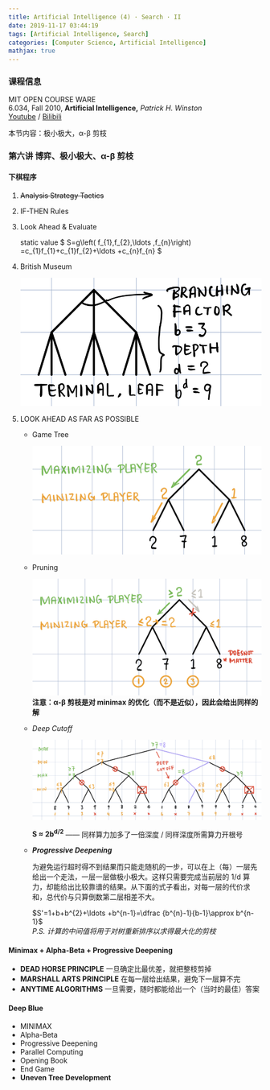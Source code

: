 ```yaml
---
title: Artificial Intelligence (4) · Search · II
date: 2019-11-17 03:44:19
tags: [Artificial Intelligence, Search]
categories: [Computer Science, Artificial Intelligence]
mathjax: true
---
```


### 课程信息

MIT OPEN COURSE WARE  
6.034, Fall 2010, **Artificial Intelligence,** *Patrick H. Winston*  
[Youtube](https://www.youtube.com/watch?v=TjZBTDzGeGg&list=PLUl4u3cNGP63gFHB6xb-kVBiQHYe_4hSi) / [Bilibili](https://www.bilibili.com/video/av75097245)

本节内容：极小极大，α-β 剪枝

<!-- more -->

### 第六讲 博弈、极小极大、α-β 剪枝

#### 下棋程序

1.  ~~Analysis Strategy Tactics~~

2.  IF-THEN Rules

3.  Look Ahead & Evaluate

    static value $ S=g\left( f_{1},f_{2},\ldots ,f_{n}\right) =c_{1}f_{1}+c_{1}f_{2}+\ldots +c_{n}f_{n} $

4.  British Museum

    ![vocab](Artificial-Intelligence-Patrick-Winston-4/vocab.jpg)

5.  LOOK AHEAD AS FAR AS POSSIBLE

    - Game Tree

      ![GameTree](Artificial-Intelligence-Patrick-Winston-4/GameTree.jpg)

    - Pruning

      ![Pruning](Artificial-Intelligence-Patrick-Winston-4/Pruning.jpg)**注意：α-β 剪枝是对 minimax 的优化（而不是近似），因此会给出同样的解**

    - *Deep Cutoff*

      ![DeepCutoff](Artificial-Intelligence-Patrick-Winston-4/DeepCutoff.jpg)

      **S ≈ 2b<sup>d/2</sup>** —— 同样算力加多了一倍深度 / 同样深度所需算力开根号

    - ***Progressive Deepening***

      为避免运行超时得不到结果而只能走随机的一步，可以在上（每）一层先给出一个走法，一层一层做极小极大。这样只需要完成当前层的 1/d 算力，却能给出比较靠谱的结果。从下面的式子看出，对每一层的代价求和，总代价与只算倒数第二层相差不大。

      $S'=1+b+b^{2}+\ldots +b^{n-1}=\dfrac {b^{n}-1}{b-1}\approx b^{n-1}$  
      *P.S. 计算的中间值将用于对树重新排序以求得最大化的剪枝*

#### Minimax + Alpha-Beta + Progressive Deepening

- **DEAD HORSE PRINCIPLE**
  一旦确定比最优差，就把整枝剪掉
- **MARSHALL ARTS PRINCIPLE**
  在每一层给出结果，避免下一层算不完
- **ANYTIME ALGORITHMS**
  一旦需要，随时都能给出一个（当时的最佳）答案

#### Deep Blue

- MINIMAX
- Alpha-Beta
- Progressive Deepening
- Parallel Computing
- Opening Book
- End Game
- **Uneven Tree Development**
